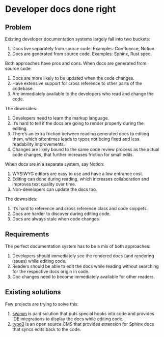 # Developer docs done right

## Problem

Existing developer documentation systems largely fall into two buckets:

1. Docs live separately from source code. Examples: Confluence, Notion. 
2. Docs are generated from source code. Examples: Sphinx, Rust spec. 

Both approaches have pros and cons. When docs are generated from source code:
1. Docs are more likely to be updated when the code changes. 
2. Have extensive support for cross reference to other parts of the codebase. 
3. Are immediately available to the developers who read and change the code. 

The downsides:
1. Developers need to learn the markup language. 
2. It’s hard to tell if the docs are going to render properly during the editing. 
3. There’s an extra friction between reading generated docs to editing them, which oftentimes leads to typos not being fixed and less readability improvements. 
4. Changes are likely bound to the same code review process as the actual code changes, that further increases friction for small edits. 

When docs are in a separate system, say Notion:
1. WYSIWYG editors are easy to use and have a low entrance cost. 
2. Editing can done during reading, which increases collaboration and improves text quality over time. 
3. Non-developers can update the docs too. 

The downsides:
1. It’s hard to reference and cross reference class and code snippets. 
2. Docs are harder to discover during editing code. 
3. Docs are always stale when code changes. 

## Requirements

The perfect documentation system has to be a mix of both approaches:
1. Developers should immediately see the rendered docs (and rendering issues) while editing code. 
2. Readers should be able to edit the docs while reading without searching for the respective docs origin in code. 
3. Doc changes need to become immediately available for other readers. 

## Existing solutions

Few projects are trying to solve this:
1. [swimm](https://swimm.io/) is paid solution that puts special hooks into code and provides IDE integrations to display the docs while editing code. 
2. [typo3](https://typo3.org/) is an open source CMS that provides extension for Sphinx docs that syncs edits back to the code. 